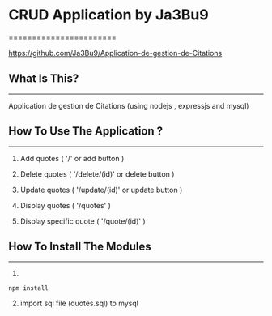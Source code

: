 # CRUD Application by Ja3Bu9

=======================

https://github.com/Ja3Bu9/Application-de-gestion-de-Citations


## What Is This?
-------------

Application de gestion de Citations (using nodejs , expressjs and mysql)


## How To Use The Application ?
-----------------------

1. Add quotes ( '/' or add button )

2. Delete quotes ( '/delete/(id)' or delete button )

3. Update quotes ( '/update/(id)' or update button )

4. Display quotes ( '/quotes' )

5. Display specific quote ( '/quote/(id)' )


## How To Install The Modules
--------------------------

 
1.
```
npm install 
```
2. import sql file (quotes.sql) to mysql 
